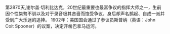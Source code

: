 第2870天,谢尔盖·切利比达克，20世纪最重要也最富争议的指挥大师之一，生前因个性桀骜不驯以及对于录音极其吝啬而饱受争议，身后却声名鹊起、自成一派并受到广大乐迷的追捧。
1902年：美国国会通过了参议员斯普纳（英语：John Coit Spooner）的议案，决定开凿巴拿马运河。